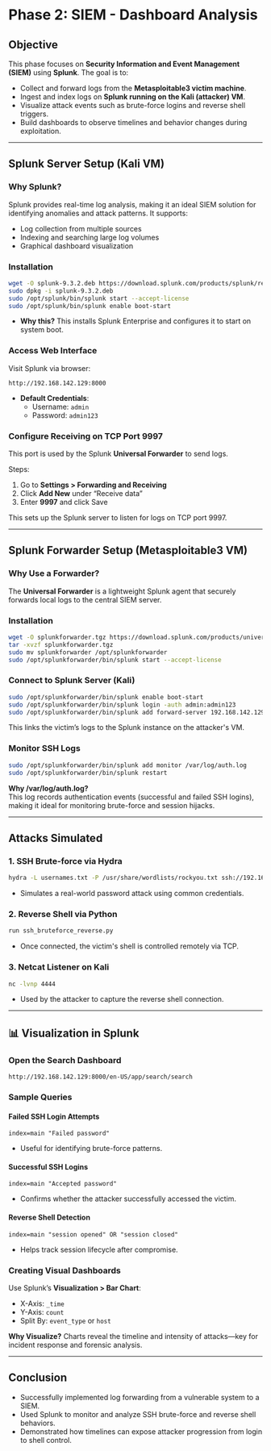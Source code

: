 
#  Phase 2: SIEM - Dashboard Analysis

##  Objective

This phase focuses on **Security Information and Event Management (SIEM)** using **Splunk**. The goal is to:
- Collect and forward logs from the **Metasploitable3 victim machine**.
- Ingest and index logs on **Splunk running on the Kali (attacker) VM**.
- Visualize attack events such as brute-force logins and reverse shell triggers.
- Build dashboards to observe timelines and behavior changes during exploitation.

---

##  Splunk Server Setup (Kali VM)

### Why Splunk?

Splunk provides real-time log analysis, making it an ideal SIEM solution for identifying anomalies and attack patterns. It supports:
- Log collection from multiple sources
- Indexing and searching large log volumes
- Graphical dashboard visualization

### Installation
```bash
wget -O splunk-9.3.2.deb https://download.splunk.com/products/splunk/releases/9.3.2/linux/splunk-9.3.2-d8bb32809498-linux-2.6-amd64.deb
sudo dpkg -i splunk-9.3.2.deb
sudo /opt/splunk/bin/splunk start --accept-license
sudo /opt/splunk/bin/splunk enable boot-start
```
- **Why this?** This installs Splunk Enterprise and configures it to start on system boot.

### Access Web Interface
Visit Splunk via browser:
```
http://192.168.142.129:8000
```

- **Default Credentials**:  
  - Username: `admin`  
  - Password: `admin123`

### Configure Receiving on TCP Port 9997
This port is used by the Splunk **Universal Forwarder** to send logs.

Steps:
1. Go to **Settings > Forwarding and Receiving**
2. Click **Add New** under “Receive data”
3. Enter **9997** and click Save

 This sets up the Splunk server to listen for logs on TCP port 9997.

---

##  Splunk Forwarder Setup (Metasploitable3 VM)

### Why Use a Forwarder?

The **Universal Forwarder** is a lightweight Splunk agent that securely forwards local logs to the central SIEM server.

### Installation
```bash
wget -O splunkforwarder.tgz https://download.splunk.com/products/universalforwarder/releases/9.4.1/linux/splunkforwarder-9.4.1-e3bdab203ac8-linux-amd64.tgz
tar -xvzf splunkforwarder.tgz
sudo mv splunkforwarder /opt/splunkforwarder
sudo /opt/splunkforwarder/bin/splunk start --accept-license
```

### Connect to Splunk Server (Kali)
```bash
sudo /opt/splunkforwarder/bin/splunk enable boot-start
sudo /opt/splunkforwarder/bin/splunk login -auth admin:admin123
sudo /opt/splunkforwarder/bin/splunk add forward-server 192.168.142.129:9997
```
 This links the victim’s logs to the Splunk instance on the attacker's VM.

### Monitor SSH Logs
```bash
sudo /opt/splunkforwarder/bin/splunk add monitor /var/log/auth.log
sudo /opt/splunkforwarder/bin/splunk restart
```

 **Why /var/log/auth.log?**  
This log records authentication events (successful and failed SSH logins), making it ideal for monitoring brute-force and session hijacks.

---

##  Attacks Simulated

### 1. SSH Brute-force via Hydra
```bash
hydra -L usernames.txt -P /usr/share/wordlists/rockyou.txt ssh://192.168.142.131 
```
- Simulates a real-world password attack using common credentials.

### 2. Reverse Shell via Python
```bash
run ssh_bruteforce_reverse.py
```
- Once connected, the victim's shell is controlled remotely via TCP.

### 3. Netcat Listener on Kali
```bash
nc -lvnp 4444
```
- Used by the attacker to capture the reverse shell connection.

---

## 📊 Visualization in Splunk

### Open the Search Dashboard
```
http://192.168.142.129:8000/en-US/app/search/search
```

### Sample Queries

#### Failed SSH Login Attempts
```spl
index=main "Failed password"
```
- Useful for identifying brute-force patterns.

#### Successful SSH Logins
```spl
index=main "Accepted password"
```
- Confirms whether the attacker successfully accessed the victim.

#### Reverse Shell Detection
```spl
index=main "session opened" OR "session closed"
```
- Helps track session lifecycle after compromise.

### Creating Visual Dashboards
Use Splunk’s **Visualization > Bar Chart**:
- X-Axis: `_time`
- Y-Axis: `count`
- Split By: `event_type` or `host`

 **Why Visualize?**
Charts reveal the timeline and intensity of attacks—key for incident response and forensic analysis.

---


##  Conclusion

- Successfully implemented log forwarding from a vulnerable system to a SIEM.
- Used Splunk to monitor and analyze SSH brute-force and reverse shell behaviors.
- Demonstrated how timelines can expose attacker progression from login to shell control.
